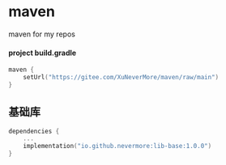 # maven
maven for my repos

#### project build.gradle
```kotlin
maven {
    setUrl("https://gitee.com/XuNeverMore/maven/raw/main")
}
```


## 基础库
```kotlin
dependencies {
    ...
    implementation("io.github.nevermore:lib-base:1.0.0")
}
```